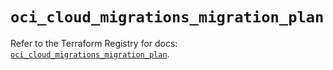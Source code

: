 # `oci_cloud_migrations_migration_plan`

Refer to the Terraform Registry for docs: [`oci_cloud_migrations_migration_plan`](https://registry.terraform.io/providers/oracle/oci/7.19.0/docs/resources/cloud_migrations_migration_plan).
